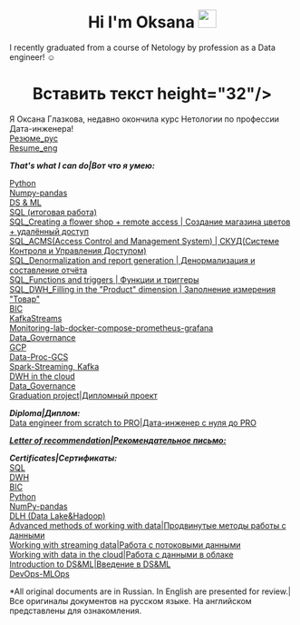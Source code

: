 <h1 align="center">Hi I'm Oksana</a> 
<img src="https://github.com/blackcater/blackcater/raw/main/images/Hi.gif" height="32"/></h1>

I recently graduated from a course of Netology by profession as a Data engineer! ☺   

<h1 align="center">Вставить текст</a> height="32"/></h1>


Я Оксана Глазкова, недавно окончила курс Нетологии по профессии Дата-инженера!  
[Резюме_рус](https://docs.google.com/document/d/1Up69k9tj_JMrY0SXDM1YlAmSpDpGr2pAqDZBgorPA_Y/edit#)  
[Resume_eng](https://docs.google.com/document/d/1wDT-cDMjTdfzVQnCjUUglQ56yNk72QsXHs_uOnk4lyg/edit)

***That's what I can do|Вот что я умею:***  

[Python](https://github.com/OksanaGlazkova/Python)  
[Numpy-pandas](https://github.com/OksanaGlazkova/Numpy-pandas)  
[DS & ML](https://github.com/OksanaGlazkova/DS-ML)  
[SQL (итоговая работа)](https://github.com/OksanaGlazkova/-SQL)  
[SQL_Creating a flower shop + remote access | Создание магазина цветов + удалённый доступ](https://github.com/OksanaGlazkova/-_-SQL-)  
[SQL_ACMS(Access Control and Management System) | СКУД(Системе Контроля и Управления Доступом)](https://github.com/OksanaGlazkova/SQL_-)  
[SQL_Denormalization and report generation | Денормализация и составление отчёта](https://github.com/OksanaGlazkova/SQL_)  
[SQL_Functions and triggers | Функции и триггеры](https://github.com/OksanaGlazkova/_SQL)  
[SQL_DWH_Filling in the "Product" dimension | Заполнение измерения "Товар"](https://github.com/OksanaGlazkova/SQL_DWH)  
[BIC](https://github.com/OksanaGlazkova/-BIC-Business-Intelligence-)  
[KafkaStreams](https://github.com/OksanaGlazkova/KafkaStreams)  
[Monitoring-lab-docker-compose-prometheus-grafana](https://github.com/OksanaGlazkova/Monitoring-lab-docker-compose-prometheus-grafana-)  
[Data_Governance](https://github.com/OksanaGlazkova/Data_Governance)  
[GCP](https://github.com/OksanaGlazkova/GCP)  
[Data-Proc-GCS](https://github.com/OksanaGlazkova/Data-Proc-GCS)  
[Spark-Streaming, Kafka](https://github.com/OksanaGlazkova/Spark-Streaming)  
[DWH in the cloud](https://github.com/OksanaGlazkova/-DWH-)  
[Data_Governance](https://github.com/OksanaGlazkova/Data_Governance)   
[Graduation project|Дипломный проект](https://github.com/OksanaGlazkova/Diplom)  

***Diploma|Диплом:***  
[Data engineer from scratch to PRO|Дата-инженер с нуля до PRO](https://github.com/OksanaGlazkova/Data-engineer)  

***[Letter of recommendation|Рекомендательное письмо:](https://github.com/OksanaGlazkova/Letter-of-recommendation-/blob/main/README.md)***

***Certificates|Сертификаты:***   
[SQL](https://github.com/OksanaGlazkova/SQL_certificate)  
[DWH](https://github.com/OksanaGlazkova/Certification_DWH-Data-Warehouse-)  
[BIC](https://github.com/OksanaGlazkova/BIC_certificate)  
[Python](https://github.com/OksanaGlazkova/Python_certificate)  
[NumPy-pandas](https://github.com/OksanaGlazkova/certificate_NumPy-pandas)  
[DLH (Data Lake&Hadoop)](https://github.com/OksanaGlazkova/certificate_DLH-Data-Lake-Hadoop-)  
[Advanced methods of working with data|Продвинутые методы работы с данными](https://github.com/OksanaGlazkova/certificate_Advanced-methods-of-working-with-data)  
[Working with streaming data|Работа с потоковыми данными](https://github.com/OksanaGlazkova/Certification_work-with-streaming-data)  
[Working with data in the cloud|Работа с данными в облаке](https://github.com/OksanaGlazkova/Certification_working-with-data-in-the-cloud)  
[Introduction to DS&ML|Введение в DS&ML](https://github.com/OksanaGlazkova/Certification_DS-ML)  
[DevOps-MLOps](https://github.com/OksanaGlazkova/Certification_DevOps-MLOps)  

*All original documents are in Russian. In English are presented for review.|Все оригиналы документов на русском языке. На английском представлены для ознакомления.
